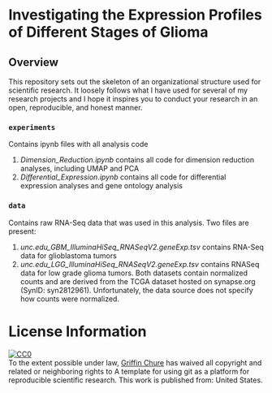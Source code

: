 # Investigating the Expression Profiles of Different Stages of Glioma 

## Overview
This repository sets out the skeleton of an organizational structure used for scientific research. It loosely follows what I have used for several of my research projects and I hope it inspires you to conduct your research in an open, reproducible, and honest manner.

### **`experiments`** 
Contains ipynb files with all analysis code
1. _Dimension_Reduction.ipynb_ contains all code for dimension reduction analyses, including UMAP and PCA
2. _Differential_Expression.ipynb_ contains all code for differential expression analyses and gene ontology analysis

### **`data`** 
Contains raw RNA-Seq data that was used in this analysis. Two files are present:
1. _unc.edu_GBM_IlluminaHiSeq_RNASeqV2.geneExp.tsv_ contains RNA-Seq data for glioblastoma tumors
2. _unc.edu_LGG_IlluminaHiSeq_RNASeqV2.geneExp.tsv_ contains RNASeq data for low grade glioma tumors.
Both datasets contain normalized counts and are derived from the TCGA dataset hosted on synapse.org (SynID: syn2812961). Unfortunately, the data source does not specify how counts were normalized.

# License Information

<p xmlns:dct="http://purl.org/dc/terms/" xmlns:vcard="http://www.w3.org/2001/vcard-rdf/3.0#">
  <a rel="license"
     href="http://creativecommons.org/publicdomain/zero/1.0/">
    <img src="http://i.creativecommons.org/p/zero/1.0/88x31.png" style="border-style: none;" alt="CC0" />
  </a>
  <br />
  To the extent possible under law,
  <a rel="dct:publisher"
     href="github.com/gchure/reproducible_research">
    <span property="dct:title">Griffin Chure</span></a>
  has waived all copyright and related or neighboring rights to
  <span property="dct:title">A template for using git as a platform for reproducible scientific research</span>.
This work is published from:
<span property="vcard:Country" datatype="dct:ISO3166"
      content="US" about="github.com/gchure/reproducible_research">
  United States</span>.
</p>
